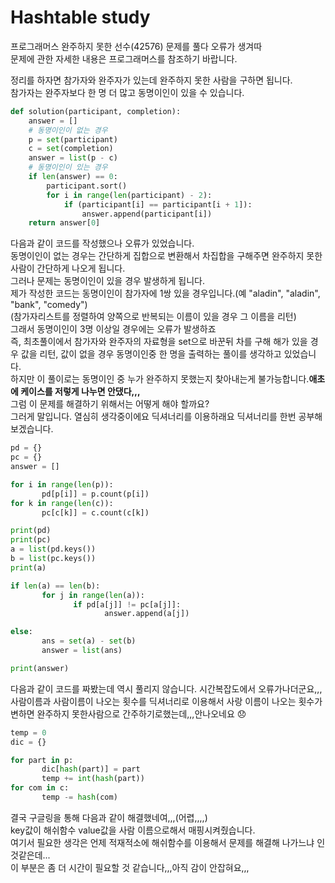 
# Hashtable study
프로그래머스 완주하지 못한 선수(42576) 문제를 풀다 오류가 생겨따<br>
문제에 관한 자세한 내용은 프로그래머스를 참조하기 바랍니다.

정리를 하자면 참가자와 완주자가 있는데 완주하지 못한 사람을 구하면 됩니다.
<br> 참가자는 완주자보다 한 명 더 많고 동명이인이 있을 수 있습니다.

```python
def solution(participant, completion):
    answer = []
    # 동명이인이 없는 경우
    p = set(participant)
    c = set(completion)
    answer = list(p - c)
    # 동명이인이 있는 경우
    if len(answer) == 0:
        participant.sort()
        for i in range(len(participant) - 2):
            if (participant[i] == participant[i + 1]):
                answer.append(participant[i])
    return answer[0]
```
다음과 같이 코드를 작성했으나 오류가 있었습니다.<br>
동명이인이 없는 경우는 간단하게 집합으로 변환해서 차집합을 구해주면 완주하지 못한 사람이 간단하게 나오게 됩니다.
<br>그러나 문제는 동명이인이 있을 경우 발생하게 됩니다.
<br>제가 작성한 코드는 동명이인이 참가자에 1쌍 있을 경우입니다.(예 "aladin", "aladin", "bank", "comedy")
<br>(참가자리스트를 정렬하여 양쪽으로 반복되는 이름이 있을 경우 그 이름을 리턴)
<br>그래서 동명이인이 3명 이상일 경우에는 오류가 발생하죠
<br>즉, 최초풀이에서 참가자와 완주자의 자료형을 set으로 바꾼뒤 차를 구해 해가 있을 경우 값을 리턴, 값이 없을 경우 동명이인중 한 명을 출력하는 풀이를 생각하고 있었습니다.
<br>하지만 이 풀이로는 동명이인 중 누가 완주하지 못했는지 찾아내는게 불가능합니다.<strong>애초에 케이스를 저렇게 나누면 안댔다,,,</strong>
<br>그럼 이 문제를 해결하기 위해서는 어떻게 해야 할까요?
<br>그러게 말입니다. 열심히 생각중이에요 딕셔너리를 이용하래요 딕셔너리를 한번 공부해보겠습니다.
```python
pd = {}
pc = {}
answer = []

for i in range(len(p)):
       pd[p[i]] = p.count(p[i])
for k in range(len(c)):
       pc[c[k]] = c.count(c[k])

print(pd)
print(pc)
a = list(pd.keys())
b = list(pc.keys())
print(a)

if len(a) == len(b):
       for j in range(len(a)):
              if pd[a[j]] != pc[a[j]]:
                     answer.append(a[j])

else:
       ans = set(a) - set(b)
       answer = list(ans)

print(answer)
```
다음과 같이 코드를 짜봤는데 역시 풀리지 않습니다. 시간복잡도에서 오류가나더군요,,,
<br>사람이름과 사람이름이 나오는 횟수를 딕셔너리로 이용해서 사랑 이름이 나오는 횟수가 변하면 완주하지 못한사람으로 간주하기로했는데,,,안나오네요  😞
```python
temp = 0
dic = {}

for part in p:
       dic[hash(part)] = part
       temp += int(hash(part))
for com in c:
       temp -= hash(com)
```
결국 구글링을 통해 다음과 같이 해결했네여,,,(어렵,,,,)
<br>key값이 해쉬함수 value값을 사람 이름으로해서 매핑시켜줬습니다.
<br>여기서 필요한 생각은 언제 적재적소에 해쉬함수를 이용해서 문제를 해결해 나가느냐 인것같은데...
<br>이 부분은 좀 더 시간이 필요할 것 같습니다,,,아직 감이 안잡혀요,,,
